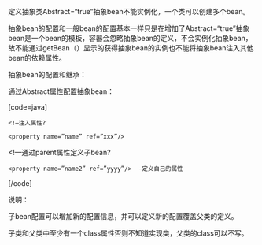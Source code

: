 定义抽象类Abstract=“true”抽象bean不能实例化，一个类可以创建多个bean。
抽象bean的配置和一般bean的配置基本一样只是在增加了Abstract=“true”抽象bean是一个bean的模板，容器会忽略抽象bean的定义，不会实例化抽象bean，故不能通过getBean（）显示的获得抽象bean的实例也不能将抽象bean注入其他bean的依赖属性。
抽象bean的配置和继承：
通过Abstract属性配置抽象bean：
[code=java]
<bean id=”fatherTemple” class=”abstractClass” abstract=”true”>
	<!—注入属性?
	<property name=”name” ref=”xxx”/>
</bean>
<!—通过parent属性定义子bean?
<bean id=”childTemple” parent=”fatherTemple”>
	<property name=”name2” ref=”yyyy”/>  -定义自己的属性
</bean>
[/code]
说明：
子bean配置可以增加新的配置信息，并可以定义新的配置覆盖父类的定义。
子类和父类中至少有一个class属性否则不知道实现类，父类的class可以不写。